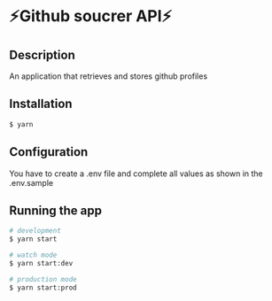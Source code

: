 # ⚡Github soucrer API⚡

## Description

An application that retrieves and stores github profiles

## Installation

```bash
$ yarn
```

## Configuration

You have to create a .env file and complete all values as shown in the .env.sample

## Running the app

```bash
# development
$ yarn start

# watch mode
$ yarn start:dev

# production mode
$ yarn start:prod
```
